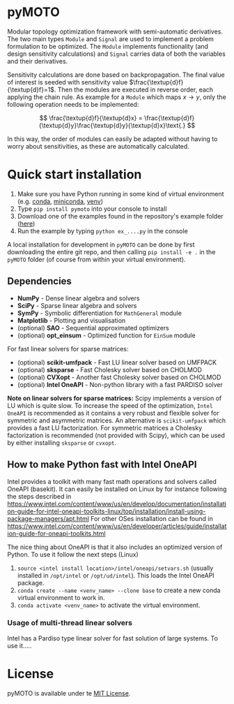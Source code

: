 # pyMOTO
Modular topology optimization framework with semi-automatic derivatives. The two main types `Module` and `Signal`
are used to implement a problem formulation to be optimized. The `Module` implements functionality (and design 
sensitivity calculations) and `Signal` carries data of both the variables and their derivatives. 

Sensitivity calculations are done based on backpropagation. The final value of interest is seeded with sensitivity
value $\frac{\textup{d}f}{\textup{d}f}=1$. Then the modules are executed in reverse order, each applying the chain rule.
As example for a `Module` which maps $x\rightarrow y$, only the following operation needs to be implemented:

$$
\frac{\textup{d}f}{\textup{d}x} = \frac{\textup{d}f}{\textup{d}y}\frac{\textup{d}y}{\textup{d}x}\text{.} 
$$

In this way, the order of modules can easily be adapted without having to worry about sensitivities, as these are 
automatically calculated.

# Quick start installation
1. Make sure you have Python running in some kind of virtual environment (e.g. 
[conda](https://docs.conda.io/projects/conda/en/stable/), [miniconda](https://docs.conda.io/en/latest/miniconda.html),
[venv](https://realpython.com/python-virtual-environments-a-primer/))
2. Type `pip install pymoto` into your console to install
3. Download one of the examples found in the repository's example folder 
([here](https://github.com/aatmdelissen/pyMOTO/tree/master/examples))
4. Run the example by typing `python ex_....py` in the console


A local installation for development in `pyMOTO` can be done by first downloading the entire git repo, and then calling 
`pip install -e .` in the `pyMOTO` folder (of course from within your virtual environment).

## Dependencies
* **NumPy** - Dense linear algebra and solvers
* **SciPy** - Sparse linear algebra and solvers
* **SymPy** - Symbolic differentiation for `MathGeneral` module
* **Matplotlib** - Plotting and visualisation
* (optional) **SAO** - Sequential approximated optimizers
* (optional) **opt_einsum** - Optimized function for `EinSum` module

For fast linear solvers for sparse matrices:
* (optional) **scikit-umfpack** - Fast LU linear solver based on UMFPACK
* (optional) **sksparse** - Fast Cholesky solver based on CHOLMOD
* (optional) **CVXopt** - Another fast Cholesky solver based on CHOLMOD
* (optional) **Intel OneAPI** - Non-python library with a fast PARDISO solver

__Note on linear solvers for sparse matrices:__ Scipy implements a version of LU which is quite slow. To increase the 
speed of the optimization, `Intel OneAPI` is recommended as it contains a very robust and flexible solver for symmetric 
and asymmetric matrices. An alternative is `scikit-umfpack` which provides a fast LU factorization. For symmetric 
matrices a Cholesky factorization is recommended (not provided with Scipy), which can be used by either installing 
`sksparse` or `cvxopt`.


## How to make Python fast with Intel OneAPI
Intel provides a toolkit with many fast math operations and solvers called OneAPI (basekit). 
It can easily be installed on Linux by for instance following the steps described in https://www.intel.com/content/www/us/en/develop/documentation/installation-guide-for-intel-oneapi-toolkits-linux/top/installation/install-using-package-managers/apt.html
For other OSes installation can be found in https://www.intel.com/content/www/us/en/developer/articles/guide/installation-guide-for-oneapi-toolkits.html

The nice thing about OneAPI is that it also includes an optimized version of Python. To use it follow the next steps (Linux)

1. `source <intel install location>/intel/oneapi/setvars.sh` (usually installed in `/opt/intel` or `/opt/ud/intel`). This loads the Intel OneAPI package.
2. `conda create --name <venv_name> --clone base` to create a new conda virtual environment to work in.
3. `conda activate <venv_name>` to activate the virtual environment.

### Usage of multi-thread linear solvers
Intel has a Pardiso type linear solver for fast solution of large systems.
To use it.....

# License
pyMOTO is available under te [MIT License](https://opensource.org/licenses/MIT).
